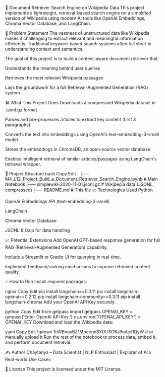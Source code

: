 🧠 Document Retriever Search Engine on Wikipedia Data
This project implements a lightweight, retrieval-based search engine on a simplified version of Wikipedia using modern AI tools like OpenAI Embeddings, Chroma Vector Database, and LangChain.

🚩 Problem Statement
The vastness of unstructured data like Wikipedia makes it challenging to extract relevant and meaningful information efficiently. Traditional keyword-based search systems often fall short in understanding context and semantics.

The goal of this project is to build a context-aware document retriever that:

Understands the meaning behind user queries

Retrieves the most relevant Wikipedia passages

Lays the groundwork for a full Retrieval-Augmented Generation (RAG) system

🛠️ What This Project Does
Downloads a compressed Wikipedia dataset in .jsonl.gz format.

Parses and pre-processes articles to extract key content (first 3 paragraphs).

Converts the text into embeddings using OpenAI’s text-embedding-3-small model.

Stores the embeddings in ChromaDB, an open-source vector database.

Enables intelligent retrieval of similar articles/passages using LangChain's retrieval wrapper.

📂 Project Structure
bash
Copy
Edit
.
├── M4_L12_Project_Build_a_Document_Retriever_Search_Engine.ipynb  # Main Notebook
├── simplewiki-2020-11-01.jsonl.gz                                # Wikipedia data (JSONL, compressed)
├── README.md                                                     # This file
📈 Technologies Used
Python

OpenAI Embeddings API (text-embedding-3-small)

LangChain

Chroma Vector Database

JSONL & Gzip for data handling

📈 Potential Extensions
Add OpenAI GPT-based response generation for full RAG (Retrieval-Augmented Generation) capability.

Include a Streamlit or Gradio UI for querying in real-time.

Implement feedback/ranking mechanisms to improve retrieved content quality.

💡 How to Run
Install required packages:

nginx
Copy
Edit
pip install langchain==0.3.11
pip install langchain-openai==0.2.12
pip install langchain-community==0.3.11
pip install langchain-chroma
Add your OpenAI API Key securely:

python
Copy
Edit
from getpass import getpass
OPENAI_KEY = getpass('Enter OpenAI API Key:')
os.environ['OPENAI_API_KEY'] = OPENAI_KEY
Download and load the Wikipedia data:

yaml
Copy
Edit
!gdown 1oWBnoxBZ1Mpeond8XDUSO6J9oAjcRDyW  # or manually upload it
Run the rest of the notebook to process data, embed it, and perform document retrieval.

✍️ Author
Chaytanya – Data Scientist | NLP Enthusiast | Explorer of AI x Real-world Use Cases

📜 License
This project is licensed under the MIT License.
